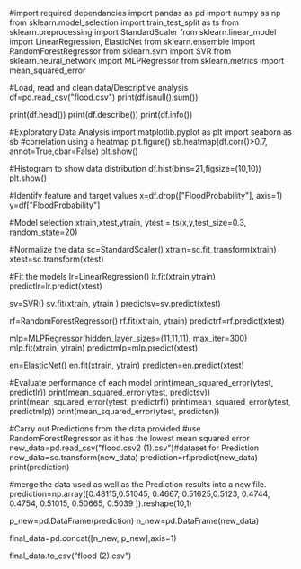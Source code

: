 #import required dependancies 
import pandas as pd
import numpy as np
from sklearn.model_selection import train_test_split as ts 
from sklearn.preprocessing import StandardScaler 
from sklearn.linear_model import LinearRegression, ElasticNet 
from sklearn.ensemble import RandomForestRegressor 
from sklearn.svm import SVR 
from sklearn.neural_network import MLPRegressor 
from sklearn.metrics import mean_squared_error
 
#Load, read and clean data/Descriptive analysis 
df=pd.read_csv("flood.csv")
print(df.isnull().sum())

print(df.head())
print(df.describe())
print(df.info())

#Exploratory Data Analysis 
import matplotlib.pyplot as plt
import seaborn as sb
#correlation  using a heatmap
plt.figure()
sb.heatmap(df.corr()>0.7, annot=True,cbar=False)
plt.show()

#Histogram to show data distribution
df.hist(bins=21,figsize=(10,10))
plt.show()



#Identify feature and target values 
x=df.drop(["FloodProbability"], axis=1)
y=df["FloodProbability"]

#Model selection 
xtrain,xtest,ytrain, ytest = ts(x,y,test_size=0.3, random_state=20)

#Normalize the data
sc=StandardScaler()
xtrain=sc.fit_transform(xtrain)
xtest=sc.transform(xtest)

#Fit the models 
lr=LinearRegression()
lr.fit(xtrain,ytrain)
predictlr=lr.predict(xtest)

sv=SVR()
sv.fit(xtrain, ytrain )
predictsv=sv.predict(xtest)

rf=RandomForestRegressor()
rf.fit(xtrain, ytrain)
predictrf=rf.predict(xtest)

mlp=MLPRegressor(hidden_layer_sizes=(11,11,11), max_iter=300)  
mlp.fit(xtrain, ytrain)
predictmlp=mlp.predict(xtest)

en=ElasticNet()
en.fit(xtrain, ytrain)
predicten=en.predict(xtest)


#Evaluate performance of each model
print(mean_squared_error(ytest, predictlr))
print(mean_squared_error(ytest, predictsv))
print(mean_squared_error(ytest, predictrf))
print(mean_squared_error(ytest, predictmlp))
print(mean_squared_error(ytest, predicten))


#Carry out Predictions from the data provided
#use RandomForestRegressor as it has the lowest mean squared error
new_data=pd.read_csv("flood.csv2 (1).csv")#dataset for Prediction 
new_data=sc.transform(new_data)
prediction=rf.predict(new_data)
print(prediction)


#merge the data used as well as the Prediction results into a new file.
prediction=np.array([0.48115,0.51045, 0.4667,  0.51625,0.5123, 0.4744, 0.4754,  0.51015, 0.50665, 0.5039 ]).reshape(10,1)

p_new=pd.DataFrame(prediction)
n_new=pd.DataFrame(new_data)

final_data=pd.concat([n_new, p_new],axis=1)

final_data.to_csv("flood (2).csv")
